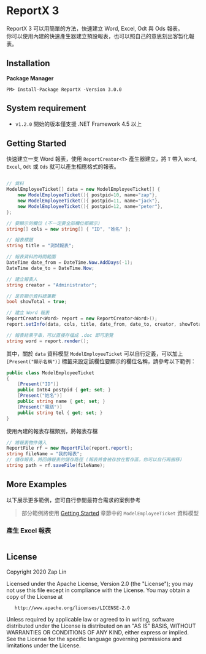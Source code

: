 # ReportX 3
ReportX 3 可以用簡單的方法，快速建立 Word, Excel, Odt 與 Ods 報表。  
你可以使用內建的快速產生器建立預設報表，也可以照自己的意思刻出客製化報表。

## Installation

**Package Manager**

```text
PM> Install-Package ReportX -Version 3.0.0
```

## System requirement

* `v1.2.0` 開始的版本僅支援 .NET Framework 4.5 以上

## Getting Started

快速建立一支 Word 報表，使用 `ReportCreator<T>` 產生器建立，將 `T` 帶入 `Word`, `Excel`, `Odt` 或 `Ods` 就可以產生相應格式的報表。

```csharp

// 資料
ModelEmployeeTicket[] data = new ModelEmployeeTicket[] {
    new ModelEmployeeTicket(){ postpid=10, name="zap"},
    new ModelEmployeeTicket(){ postpid=11, name="jack"},
    new ModelEmployeeTicket(){ postpid=12, name="peter"},
};

// 要顯示的欄位 (不一定要全部欄位都顯示)
string[] cols = new string[] { "ID", "姓名" };

// 報表標題
string title = "測試報表";

// 報表資料的時間範圍
DateTime date_from = DateTime.Now.AddDays(-1);
DateTime date_to = DateTime.Now;

// 建立報表人
string creator = "Administrator";

// 是否顯示資料總筆數
bool showTotal = true;

// 建立 Word 報表
ReportCreator<Word> report = new ReportCreator<Word>();
report.setInfo(data, cols, title, date_from, date_to, creator, showTotal);

// 報表結果字串，可以直接存檔成 .doc 即可瀏覽
string word = report.render();
```

其中，關於 `data` 資料模型 `ModelEmployeeTicket` 可以自行定義，可以加上 `[Present("顯示名稱")]` 標籤來設定該欄位要顯示的欄位名稱，請參考以下範例：

```csharp
public class ModelEmployeeTicket
{
    [Present("ID")]
    public Int64 postpid { get; set; }
    [Present("姓名")]
    public string name { get; set; }
    [Present("電話")]
    public string tel { get; set; }
}
```

使用內建的報表存檔類別，將報表存檔

```csharp
// 將報表物件傳入
ReportFile rf = new ReportFile(report.report);
string fileName = "我的報表";
// 儲存報表，將回傳報表的儲存路徑 (報表將會被存放在暫存區，你可以自行再搬移)
string path = rf.saveFile(fileName);
```

## More Examples

以下展示更多範例，您可自行參閱最符合需求的案例參考

> 部分範例將使用 [Getting Started](#Getting-Started) 章節中的 `ModelEmployeeTicket` 資料模型


### 產生 Excel 報表

```csharp
```



## License

   Copyright 2020 Zap Lin

   Licensed under the Apache License, Version 2.0 (the "License");
   you may not use this file except in compliance with the License.
   You may obtain a copy of the License at

       http://www.apache.org/licenses/LICENSE-2.0

   Unless required by applicable law or agreed to in writing, software
   distributed under the License is distributed on an "AS IS" BASIS,
   WITHOUT WARRANTIES OR CONDITIONS OF ANY KIND, either express or implied.
   See the License for the specific language governing permissions and
   limitations under the License.